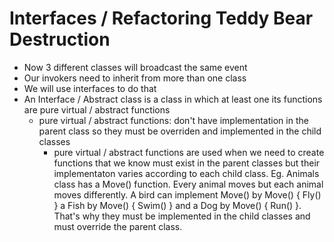 # Interfaces / Refactoring Teddy Bear Destruction

- Now 3 different classes will broadcast the same event
- Our invokers need to inherit from more than one class
- We will use interfaces to do that
- An Interface / Abstract class is a class in which at least one its functions are pure virtual / abstract functions
  - pure virtual / abstract functions: don't have implementation in the parent class so they must be overriden and implemented in the child classes
    - pure virtual / abstract functions are used when we need to create functions that we know must exist in the parent classes but their implementaton varies according to each child class. Eg. Animals class has a Move() function. Every animal moves but each animal moves differently. A bird can implement Move() by Move() { Fly() } a Fish by Move() { Swim() } and a Dog by Move() { Run() }. That's why they must be implemented in the child classes and must override the parent class. 

